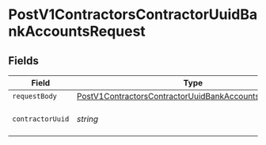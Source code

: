 # PostV1ContractorsContractorUuidBankAccountsRequest


## Fields

| Field                                                                                                                                       | Type                                                                                                                                        | Required                                                                                                                                    | Description                                                                                                                                 |
| ------------------------------------------------------------------------------------------------------------------------------------------- | ------------------------------------------------------------------------------------------------------------------------------------------- | ------------------------------------------------------------------------------------------------------------------------------------------- | ------------------------------------------------------------------------------------------------------------------------------------------- |
| `requestBody`                                                                                                                               | [PostV1ContractorsContractorUuidBankAccountsRequestBody](../../models/operations/postv1contractorscontractoruuidbankaccountsrequestbody.md) | :heavy_minus_sign:                                                                                                                          | N/A                                                                                                                                         |
| `contractorUuid`                                                                                                                            | *string*                                                                                                                                    | :heavy_check_mark:                                                                                                                          | The UUID of the contractor                                                                                                                  |